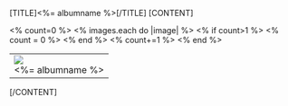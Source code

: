 [TITLE]<%= albumname %>[/TITLE]
[CONTENT]
<table class="gallery"><tr>
	<% count=0 %>
	<% images.each do |image| %>
	<% if count>1 %>
	</tr><tr>
	<% count = 0 %>
	<% end %>

<td class="picture"><a href="<%= image %>" rel="lightbox[<%= albumname %>]" title="Hochzeit Sinta"><img src="thumb_<%= image %>"/></a><br/><%= albumname %></td>
	<% count+=1 %>
	<% end %>
</tr></table>
[/CONTENT]
